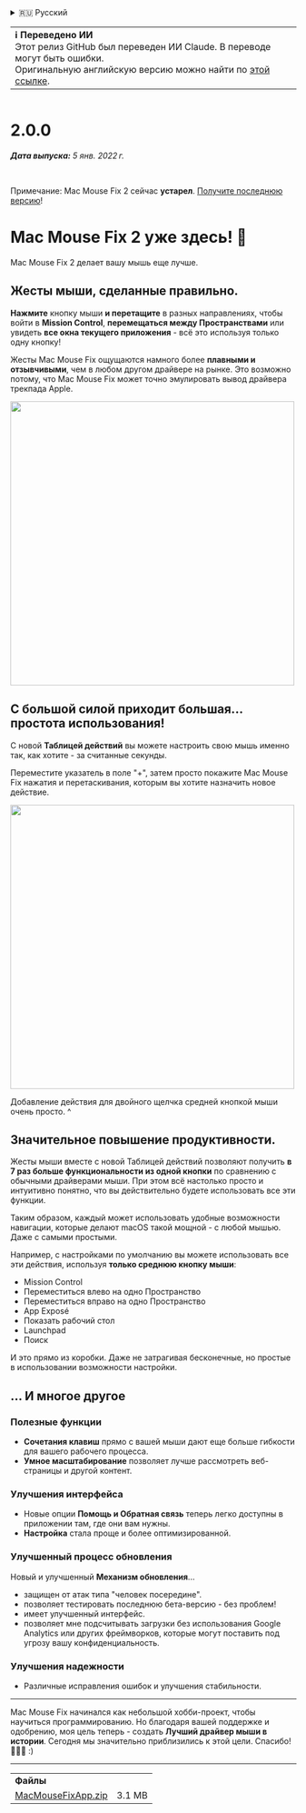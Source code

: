 <details>
<summary>🇷🇺 Русский</summary>

[🇬🇧 English (GitHub)](https://github.com/noah-nuebling/mac-mouse-fix/releases/tag/2.0.0)\
[🇦🇩 Català](https://redirect.macmousefix.com/?target=mmf-release&tag=2.0.0&locale=ca)\
[🇩🇪 Deutsch](https://redirect.macmousefix.com/?target=mmf-release&tag=2.0.0&locale=de)\
[🇪🇸 Español](https://redirect.macmousefix.com/?target=mmf-release&tag=2.0.0&locale=es)\
[🇫🇷 Français](https://redirect.macmousefix.com/?target=mmf-release&tag=2.0.0&locale=fr)\
[🇮🇩 Indonesia](https://redirect.macmousefix.com/?target=mmf-release&tag=2.0.0&locale=id)\
[🇮🇹 Italiano](https://redirect.macmousefix.com/?target=mmf-release&tag=2.0.0&locale=it)\
[🇭🇺 Magyar](https://redirect.macmousefix.com/?target=mmf-release&tag=2.0.0&locale=hu)\
[🇳🇱 Nederlands](https://redirect.macmousefix.com/?target=mmf-release&tag=2.0.0&locale=nl)\
[🇵🇱 Polski](https://redirect.macmousefix.com/?target=mmf-release&tag=2.0.0&locale=pl)\
[🇧🇷 Português (Brasil)](https://redirect.macmousefix.com/?target=mmf-release&tag=2.0.0&locale=pt-BR)\
[🇵🇹 Português (Portugal)](https://redirect.macmousefix.com/?target=mmf-release&tag=2.0.0&locale=pt-PT)\
[🇷🇴 Română](https://redirect.macmousefix.com/?target=mmf-release&tag=2.0.0&locale=ro)\
[🇸🇪 Svenska](https://redirect.macmousefix.com/?target=mmf-release&tag=2.0.0&locale=sv)\
[🇻🇳 Tiếng Việt](https://redirect.macmousefix.com/?target=mmf-release&tag=2.0.0&locale=vi)\
[🇹🇷 Türkçe](https://redirect.macmousefix.com/?target=mmf-release&tag=2.0.0&locale=tr)\
[🇨🇿 Čeština](https://redirect.macmousefix.com/?target=mmf-release&tag=2.0.0&locale=cs)\
[🇬🇷 Ελληνικά](https://redirect.macmousefix.com/?target=mmf-release&tag=2.0.0&locale=el)\
**🇷🇺 Русский**\
[🇺🇦 Українська](https://redirect.macmousefix.com/?target=mmf-release&tag=2.0.0&locale=uk)\
[🇮🇱 עברית](https://redirect.macmousefix.com/?target=mmf-release&tag=2.0.0&locale=he)\
[🇸🇦 العربية](https://redirect.macmousefix.com/?target=mmf-release&tag=2.0.0&locale=ar)\
[🇮🇳 हिन्दी](https://redirect.macmousefix.com/?target=mmf-release&tag=2.0.0&locale=hi)\
[🇹🇭 ไทย](https://redirect.macmousefix.com/?target=mmf-release&tag=2.0.0&locale=th)\
[🇨🇳 中文 (简体)](https://redirect.macmousefix.com/?target=mmf-release&tag=2.0.0&locale=zh-Hans)\
[🇨🇳 中文 (繁體)](https://redirect.macmousefix.com/?target=mmf-release&tag=2.0.0&locale=zh-Hant)\
[🇭🇰 中文（香港)](https://redirect.macmousefix.com/?target=mmf-release&tag=2.0.0&locale=zh-HK)\
[🇯🇵 日本語](https://redirect.macmousefix.com/?target=mmf-release&tag=2.0.0&locale=ja)\
[🇰🇷 한국어](https://redirect.macmousefix.com/?target=mmf-release&tag=2.0.0&locale=ko)\
[Help translate Mac Mouse Fix to different languages!](https://github.com/noah-nuebling/mac-mouse-fix/discussions/731)
</details>
<table align=><td>
<b>ℹ️ Переведено ИИ</b><br>
Этот релиз GitHub был переведен ИИ Claude. В переводе могут быть ошибки.<br>
Оригинальную английскую версию можно найти по <a href="https://github.com/noah-nuebling/mac-mouse-fix/releases/tag/2.0.0">этой ссылке</a>.
</td></table>

<table></table>

# 2.0.0
***Дата выпуска:** 5 янв. 2022 г.*

<br>

Примечание: Mac Mouse Fix 2 сейчас **устарел**. [Получите последнюю версию](https://github.com/noah-nuebling/mac-mouse-fix/releases)!

# Mac Mouse Fix 2 уже здесь! 🎉

Mac Mouse Fix 2 делает вашу мышь еще лучше.

## Жесты мыши, сделанные правильно.

**Нажмите** кнопку мыши **и перетащите** в разных направлениях, чтобы войти в **Mission Control**, **перемещаться между Пространствами** или увидеть **все окна текущего приложения** - всё это используя только одну кнопку!

Жесты Mac Mouse Fix ощущаются намного более **плавными и отзывчивыми**, чем в любом другом драйвере на рынке.
Это возможно потому, что Mac Mouse Fix может точно эмулировать вывод драйвера трекпада Apple.

<img width=500px src="https://user-images.githubusercontent.com/40808343/149643011-cc3311f1-af5c-453a-8206-2c6496d73d61.gif">

## С большой силой приходит большая... простота использования!

С новой **Таблицей действий** вы можете настроить свою мышь именно так, как хотите - за считанные секунды.

Переместите указатель в поле "+", затем просто покажите Mac Mouse Fix нажатия и перетаскивания, которым вы хотите назначить новое действие.

<img width=500px src="https://user-images.githubusercontent.com/40808343/149642392-d0e25cf9-b49b-4398-b2e9-af2e810c8594.gif">

Добавление действия для двойного щелчка средней кнопкой мыши очень просто. ^

## Значительное повышение продуктивности.

Жесты мыши вместе с новой Таблицей действий позволяют получить **в 7 раз больше функциональности из одной кнопки** по сравнению с обычными драйверами мыши. При этом всё настолько просто и интуитивно понятно, что вы действительно будете использовать все эти функции.

Таким образом, каждый может использовать удобные возможности навигации, которые делают macOS такой мощной - с любой мышью. Даже с самыми простыми.

Например, с настройками по умолчанию вы можете использовать все эти действия, используя **только среднюю кнопку мыши**:

- Mission Control
- Переместиться влево на одно Пространство
- Переместиться вправо на одно Пространство
- App Exposé
- Показать рабочий стол
- Launchpad
- Поиск

И это прямо из коробки. Даже не затрагивая бесконечные, но простые в использовании возможности настройки.

## ... И многое другое

### Полезные функции

- **Сочетания клавиш** прямо с вашей мыши дают еще больше гибкости для вашего рабочего процесса.
- **Умное масштабирование** позволяет лучше рассмотреть веб-страницы и другой контент.

### Улучшения интерфейса

- Новые опции **Помощь и Обратная связь** теперь легко доступны в приложении там, где они вам нужны.
- **Настройка** стала проще и более оптимизированной.

### Улучшенный процесс обновления

Новый и улучшенный **Механизм обновления**...

- защищен от атак типа "человек посередине".
- позволяет тестировать последнюю бета-версию - без проблем!
- имеет улучшенный интерфейс.
- позволяет мне подсчитывать загрузки без использования Google Analytics или других фреймворков, которые могут поставить под угрозу вашу конфиденциальность.

### Улучшения надежности

- Различные исправления ошибок и улучшения стабильности.

---

Mac Mouse Fix начинался как небольшой хобби-проект, чтобы научиться программированию. Но благодаря вашей поддержке и одобрению, моя цель теперь - создать **Лучший драйвер мыши в истории**. Сегодня мы значительно приблизились к этой цели. Спасибо! 🚀🚀🚀 :)

---

<table align="start">
<tr>
    <td colspan=2>
        <b>Файлы</b>
    </td>
</tr>
<tr>
    <td><a href="https://github.com/noah-nuebling/mac-mouse-fix/releases/download/2.0.0/MacMouseFixApp.zip">MacMouseFixApp.zip</a></td>
    <td>3.1 MB</td>
</tr>
</table>